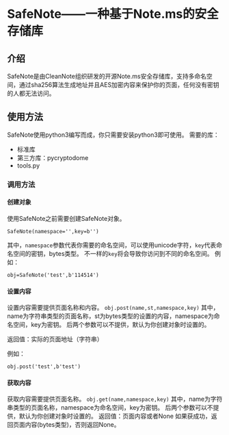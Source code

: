 # SafeNote——一种基于Note.ms的安全存储库
## 介绍
SafeNote是由CleanNote组织研发的开源Note.ms安全存储库，支持多命名空间，通过sha256算法生成地址并且AES加密内容来保护你的页面，任何没有密钥的人都无法访问。
## 使用方法
SafeNote使用python3编写而成，你只需要安装python3即可使用。
需要的库：
- 标准库
- 第三方库：pycryptodome
- tools.py
### 调用方法
#### 创建对象
使用SafeNote之前需要创建SafeNote对象。

`SafeNote(namespace='',key=b'')`

其中，`namespace`参数代表你需要的命名空间，可以使用unicode字符，`key`代表命名空间的密钥，bytes类型。
不一样的`key`将会导致你访问到不同的命名空间。
例如：

`obj=SafeNote('test',b'114514')`

#### 设置内容
设置内容需要提供页面名称和内容。
`obj.post(name,st,namespace,key)`
其中，name为字符串类型的页面名称，st为bytes类型的设置的内容，namespace为命名空间，key为密钥。
后两个参数可以不提供，默认为你创建对象时设置的。

返回值：实际的页面地址（字符串）

例如：

`obj.post('test',b'test')`
#### 获取内容
获取内容需要提供页面名称。
`obj.get(name,namespace,key)`
其中，name为字符串类型的页面名称，namespace为命名空间，key为密钥。
后两个参数可以不提供，默认为你创建对象时设置的。
返回值：页面内容或者None
如果获成功，返回页面内容(bytes类型)，否则返回None。
